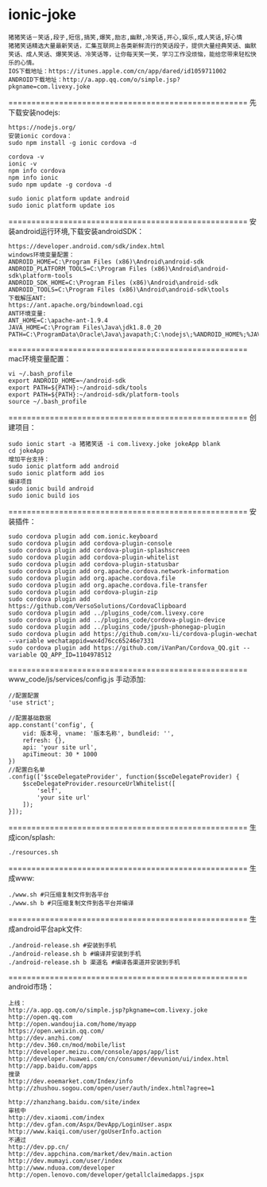 # ionic-joke
```
猪猪笑话－笑话,段子,短信,搞笑,爆笑,励志,幽默,冷笑话,开心,娱乐,成人笑话,好心情
猪猪笑话精选大量最新笑话，汇集互联网上各类新鲜流行的笑话段子，提供大量经典笑话、幽默笑话、成人笑话、爆笑笑话、冷笑话等，让你每天笑一笑，学习工作没烦恼，能给您带来轻松快乐的心情。
IOS下载地址：https://itunes.apple.com/cn/app/dared/id1059711002
ANDROID下载地址：http://a.app.qq.com/o/simple.jsp?pkgname=com.livexy.joke
```
====================================================
先下载安装nodejs:
```
https://nodejs.org/
安装ionic cordova：
sudo npm install -g ionic cordova -d

cordova -v
ionic -v
npm info cordova
npm info ionic
sudo npm update -g cordova -d

sudo ionic platform update android
sudo ionic platform update ios
```
====================================================
安装android运行环境,下载安装androidSDK：
```
https://developer.android.com/sdk/index.html
windows环境变量配置：
ANDROID_HOME=C:\Program Files (x86)\Android\android-sdk
ANDROID_PLATFORM_TOOLS=C:\Program Files (x86)\Android\android-sdk\platform-tools
ANDROID_SDK_HOME=C:\Program Files (x86)\Android\android-sdk
ANDROID_TOOLS=C:\Program Files (x86)\Android\android-sdk\tools
下载解压ANT:
https://ant.apache.org/bindownload.cgi
ANT环境变量:
ANT_HOME=C:\apache-ant-1.9.4
JAVA_HOME=C:\Program Files\Java\jdk1.8.0_20
PATH=C:\ProgramData\Oracle\Java\javapath;C:\nodejs\;%ANDROID_HOME%;%JAVA_HOME%\bin;%ANT_HOME%\bin;%ANDROID_PLATFORM_TOOLS%;
```
====================================================
mac环境变量配置：
```
vi ~/.bash_profile
export ANDROID_HOME=~/android-sdk
export PATH=${PATH}:~/android-sdk/tools
export PATH=${PATH}:~/android-sdk/platform-tools
source ~/.bash_profile
```
====================================================
创建项目：
```
sudo ionic start -a 猪猪笑话 -i com.livexy.joke jokeApp blank
cd jokeApp
增加平台支持：
sudo ionic platform add android
sudo ionic platform add ios
编译项目
sudo ionic build android
sudo ionic build ios
```
====================================================
安装插件：
```
sudo cordova plugin add com.ionic.keyboard
sudo cordova plugin add cordova-plugin-console
sudo cordova plugin add cordova-plugin-splashscreen
sudo cordova plugin add cordova-plugin-whitelist
sudo cordova plugin add cordova-plugin-statusbar
sudo cordova plugin add org.apache.cordova.network-information
sudo cordova plugin add org.apache.cordova.file
sudo cordova plugin add org.apache.cordova.file-transfer
sudo cordova plugin add cordova-plugin-zip
sudo cordova plugin add https://github.com/VersoSolutions/CordovaClipboard
sudo cordova plugin add ../plugins_code/com.livexy.core
sudo cordova plugin add ../plugins_code/cordova-plugin-device
sudo cordova plugin add ../plugins_code/jpush-phonegap-plugin
sudo cordova plugin add https://github.com/xu-li/cordova-plugin-wechat --variable wechatappid=wx4d76cc65246e7331
sudo cordova plugin add https://github.com/iVanPan/Cordova_QQ.git --variable QQ_APP_ID=1104978512
```
====================================================
www_code/js/services/config.js 手动添加:
```
//配置配置
'use strict';

//配置基础数据
app.constant('config', {
	vid: 版本号, vname: '版本名称', bundleid: '',
	refresh: {},
	api: 'your site url',
	apiTimeout: 30 * 1000
})
//配置白名单
.config(['$sceDelegateProvider', function($sceDelegateProvider) {
	$sceDelegateProvider.resourceUrlWhitelist([
		'self',
		'your site url'
	]);
}]);

```
====================================================
生成icon/splash:
```
./resources.sh
```
====================================================
生成www:
```
./www.sh #只压缩复制文件到各平台
./www.sh b #只压缩复制文件到各平台并编译
```
====================================================
生成android平台apk文件:
```
./android-release.sh #安装到手机
./android-release.sh b #编译并安装到手机
./android-release.sh b 渠道名 #编译各渠道并安装到手机
```
====================================================
android市场：
```
上线：
http://a.app.qq.com/o/simple.jsp?pkgname=com.livexy.joke
http://open.qq.com
http://open.wandoujia.com/home/myapp
https://open.weixin.qq.com/
http://dev.anzhi.com/
http://dev.360.cn/mod/mobile/list
http://developer.meizu.com/console/apps/app/list
http://developer.huawei.com/cn/consumer/devunion/ui/index.html
http://app.baidu.com/apps
搜录
http://dev.eoemarket.com/Index/info
http://zhushou.sogou.com/open/user/auth/index.html?agree=1

http://zhanzhang.baidu.com/site/index
审核中
http://dev.xiaomi.com/index
http://dev.gfan.com/Aspx/DevApp/LoginUser.aspx
http://www.kaiqi.com/user/goUserInfo.action
不通过
http://dev.pp.cn/
http://dev.appchina.com/market/dev/main.action
http://dev.mumayi.com/user/index
http://www.nduoa.com/developer
http://open.lenovo.com/developer/getallclaimedapps.jspx
```
